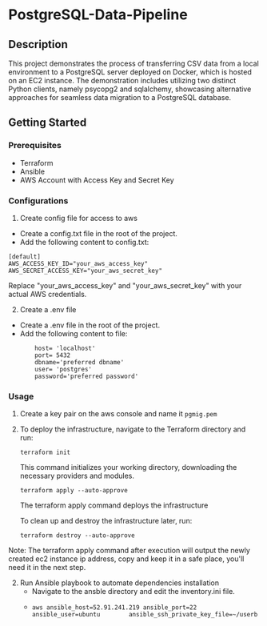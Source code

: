 # PostgreSQL-Data-Pipeline

## Description
This project demonstrates the process of transferring CSV data from a local environment to a PostgreSQL server deployed on Docker, which is hosted on an EC2 instance.
The demonstration includes utilizing two distinct Python clients, namely psycopg2 and sqlalchemy, showcasing alternative approaches for seamless data migration to a PostgreSQL database.

## Getting Started

### Prerequisites
- Terraform
- Ansible
- AWS Account with Access Key and Secret Key

### Configurations
1. Create config file for access to aws
  - Create a config.txt file in the root of the project.
  - Add the following content to config.txt:
  ```
  [default]
  AWS_ACCESS_KEY_ID="your_aws_access_key"
  AWS_SECRET_ACCESS_KEY="your_aws_secret_key"
  ```
  Replace "your_aws_access_key" and "your_aws_secret_key" with your actual AWS credentials.

2. Create a .env file
  - Create a .env file in the root of the project.
  - Add the following content to file:
    ```
        host= 'localhost'
        port= 5432
        dbname='preferred dbname'
        user= 'postgres'
        password='preferred password'
    ```

### Usage

1. Create a key pair on the aws console and name it `pgmig.pem`
2. To deploy the infrastructure, navigate to the Terraform directory and run:
    ```
    terraform init
    ```
    This command initializes your working directory, downloading the necessary providers and modules.
    
    ```
    terraform apply --auto-approve
    ```
    The terraform apply command deploys the infrastructure
    
    To clean up and destroy the infrastructure later, run:
    ```
    terraform destroy --auto-approve
    ```
Note: The terraform apply command after execution will output the newly created ec2 instance ip address, copy and keep it in a safe place, you'll need it in the next step.

2. Run Ansible playbook to automate dependencies installation
    - Navigate to the ansble directory and edit the inventory.ini file.
    - 
        ```
        aws ansible_host=52.91.241.219 ansible_port=22 ansible_user=ubuntu        ansible_ssh_private_key_file=~/userb
